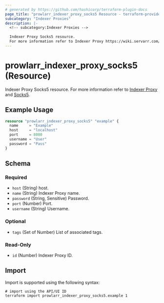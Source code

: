 ```yaml
---
# generated by https://github.com/hashicorp/terraform-plugin-docs
page_title: "prowlarr_indexer_proxy_socks5 Resource - terraform-provider-prowlarr"
subcategory: "Indexer Proxies"
description: |-
  <!-- subcategory:Indexer Proxies -->
  
  Indexer Proxy Socks5 resource.
  For more information refer to Indexer Proxy https://wiki.servarr.com/prowlarr/settings#indexer-proxies and Socks5 https://wiki.servarr.com/prowlarr/supported#socks5.
---
```


# prowlarr_indexer_proxy_socks5 (Resource)

<!-- subcategory:Indexer Proxies -->
Indexer Proxy Socks5 resource.
For more information refer to [Indexer Proxy](https://wiki.servarr.com/prowlarr/settings#indexer-proxies) and [Socks5](https://wiki.servarr.com/prowlarr/supported#socks5).

## Example Usage

```terraform
resource "prowlarr_indexer_proxy_socks5" "example" {
  name     = "Example"
  host     = "localhost"
  port     = 8080
  username = "User"
  password = "Pass"
}
```

<!-- schema generated by tfplugindocs -->
## Schema

### Required

- `host` (String) host.
- `name` (String) Indexer Proxy name.
- `password` (String, Sensitive) Password.
- `port` (Number) Port.
- `username` (String) Username.

### Optional

- `tags` (Set of Number) List of associated tags.

### Read-Only

- `id` (Number) Indexer Proxy ID.

## Import

Import is supported using the following syntax:

```shell
# import using the API/UI ID
terraform import prowlarr_indexer_proxy_socks5.example 1
```
